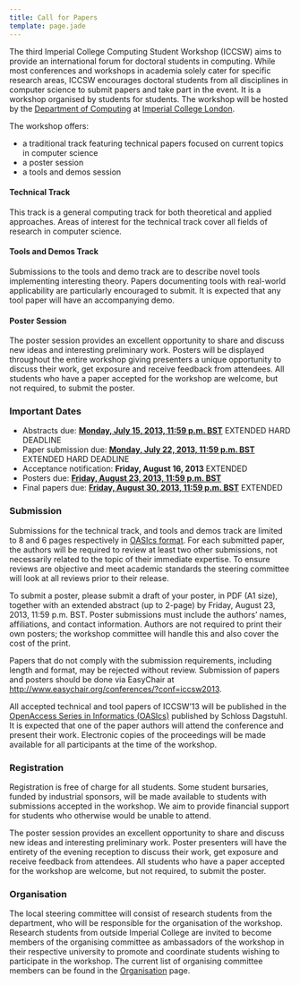 ```yaml
---
title: Call for Papers
template: page.jade
---
```


The third Imperial College Computing Student Workshop (ICCSW) aims to
provide an international forum for doctoral students in computing. While
most conferences and workshops in academia solely cater for specific
research areas, ICCSW encourages doctoral students from all disciplines
in computer science to submit papers and take part in the event. It is a
workshop organised by students for students. The workshop will be hosted
by the [Department of Computing](http://www.doc.ic.ac.uk/) at
[Imperial College London](http://www.imperial.ac.uk/).

The workshop offers:

* a traditional track featuring technical papers focused on current
topics in computer science
* a poster session
* a tools and demos session

#### Technical Track

This track is a general computing track for both theoretical and
applied approaches. Areas of interest for the technical track cover
all fields of research in computer science.

#### Tools and Demos Track

Submissions to the tools and demo track are to describe novel
tools implementing interesting theory. Papers documenting tools
with real-world applicability are particularly encouraged to submit.
It is expected that any tool paper will have an accompanying demo.

#### Poster Session

The poster session provides an excellent opportunity to share and
discuss new ideas and interesting preliminary work. Posters will
be displayed throughout the entire workshop giving presenters a
unique opportunity to discuss their work, get exposure and receive
feedback from attendees. All students who have a paper accepted
for the workshop are welcome, but not required, to submit the poster.

### Important Dates

* Abstracts due: [**Monday, July 15, 2013, 11:59 p.m. BST**](http://www.timeanddate.com/worldclock/fixedtime.html?iso=20130715T2359&p1=136) <span class='label label-important'>EXTENDED</span> <span class='label label-important'>HARD DEADLINE</span>
* Paper submission due: [**Monday, July 22, 2013, 11:59 p.m. BST**](http://www.timeanddate.com/worldclock/fixedtime.html?iso=20130722T2359&p1=136) <span class='label label-important'>EXTENDED</span> <span class='label label-important'>HARD DEADLINE</span>
* Acceptance notification: **Friday, August 16, 2013** <span class='label label-important'>EXTENDED</span>
* Posters due: [**Friday, August 23, 2013, 11:59 p.m. BST**](http://www.timeanddate.com/worldclock/fixedtime.html?iso=20130823T2359&p1=136)
* Final papers due: [**Friday, August 30, 2013, 11:59 p.m. BST**](http://www.timeanddate.com/worldclock/fixedtime.html?iso=20130830T2359&p1=136) <span class='label label-important'>EXTENDED</span>

### Submission

Submissions for the technical track, and tools and demos track
are limited to 8 and 6 pages respectively in [OASIcs format]. For
each submitted paper, the authors will be required to review at
least two other submissions, not necessarily related to the topic
of their immediate expertise. To ensure reviews are objective and
meet academic standards the steering committee will look at all
reviews prior to their release.

To submit a poster, please submit a draft of your poster, in PDF
(A1 size), together with an extended abstract (up to 2-page) by
Friday, August 23, 2013, 11:59 p.m. BST. Poster
submissions must include the authors’ names, affiliations, and contact
information. Authors are not required to print their own posters;
the workshop committee will handle this and also cover the cost
of the print.

Papers that do not comply with the submission requirements,
including length and format, may be rejected without review. Submission of
papers and posters should be done via EasyChair at
<http://www.easychair.org/conferences/?conf=iccsw2013>.

All accepted technical and tool papers of ICCSW’13 will be published
in the [OpenAccess Series in Informatics
(OASIcs)](http://www.dagstuhl.de/en/publications/oasics) published
by Schloss Dagstuhl. It is expected that one of the paper authors
will attend the conference and present their work. Electronic copies of the
proceedings will be made available for all participants at
the time of the workshop.

### Registration

Registration is free of charge for all students. Some student bursaries,
funded by industrial sponsors, will be made available to students with
submissions accepted in the workshop. We aim to provide financial
support for students who otherwise would be unable to attend.

The poster session provides an excellent opportunity to share and
discuss new ideas and interesting preliminary work. Poster presenters
will have the entirety of the evening reception to discuss their work,
get exposure and receive feedback from attendees. All students who have
a paper accepted for the workshop are welcome, but not required, to
submit the poster.

### Organisation

The local steering committee will consist of research students from the
department, who will be responsible for the organisation of the
workshop. Research students from outside Imperial College are invited to
become members of the organising committee as ambassadors of the
workshop in their respective university to promote and coordinate
students wishing to participate in the workshop.
The current list of organising committee members can be found in the
[Organisation](/2013/organisation.html) page.


[OASIcs format]: http://drops.dagstuhl.de/styles/oasics/oasics-authors.tgz

